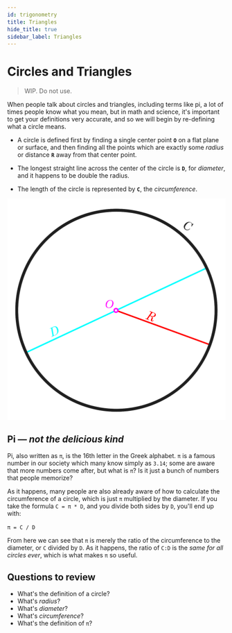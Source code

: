 ```yaml
---
id: trigonometry
title: Triangles
hide_title: true
sidebar_label: Triangles
---
```


# Circles and Triangles

> WIP. Do not use.

When people talk about circles and triangles, including terms like pi, a lot of 
times people know what you mean, but in math and science, it's important to get 
your definitions very accurate, and so we will begin by re-defining what a 
circle means.

* A circle is defined first by finding a single center point **`O`** on a flat 
  plane or surface, and then finding all the points which are exactly some 
  _radius_ or distance **`R`** away from that center point.

* The longest straight line across the center of the circle is **`D`**, for
  _diameter_, and it happens to be double the radius.

* The length of the circle is represented by **`C`**, the _circumference_.

![circle](/img/circle-0.svg)

## Pi ― _not the delicious kind_

Pi, also written as `π`, is the 16th letter in the Greek alphabet. `π` is a 
famous number in our society which many know simply as `3.14`; some are aware 
that more numbers come after, but what is `π`? Is it just a bunch of numbers
that people memorize?

As it happens, many people are also already aware of how to calculate the 
circumference of a circle, which is just `π` multiplied by the diameter. If you
take the formula `C = π * D`, and you divide both sides by `D`, you'll end up
with:

`π = C / D`

From here we can see that `π` is merely the ratio of the circumference to the 
diameter, or `C` divided by `D`. As it happens, the ratio of `C:D` is the 
_same for all circles ever_, which is what makes `π` so useful.

## Questions to review

* What's the definition of a circle?
* What's _radius_?
* What's _diameter_?
* What's _circumference_?
* What's the definition of `π`?
